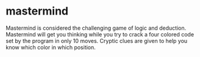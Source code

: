 # mastermind
Mastermind is considered the challenging game of logic and deduction. Mastermind will get you thinking while you try to crack a four colored code set by the program in only 10 moves. Cryptic clues are given to help you know which color in which position.
